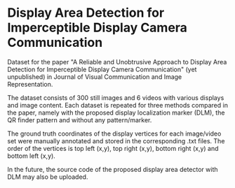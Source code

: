 # Display Area Detection for Imperceptible Display Camera Communication

Dataset for the paper "A Reliable and Unobtrusive Approach to Display Area Detection for Imperceptible Display Camera Communication" (yet unpublished) in Journal of Visual Communication and Image Representation.

The dataset consists of 300 still images and 6 videos with various displays and image content. Each dataset is repeated for three methods compared in the paper, namely with the proposed display localization marker (DLM), the QR finder pattern and without any pattern/marker.

The ground truth coordinates of the display vertices for each image/video set were manually annotated and stored in the corresponding .txt files. The order of the vertices is top left (x,y), top right (x,y), bottom right (x,y) and bottom left (x,y).

In the future, the source code of the proposed display area detector with DLM may also be uploaded.
